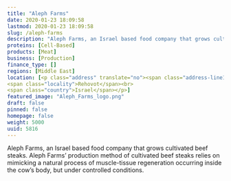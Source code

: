 ```yaml
---
title: "Aleph Farms"
date: 2020-01-23 18:09:58
lastmod: 2020-01-23 18:09:58
slug: /aleph-farms
description: "Aleph Farms, an Israel based food company that grows cultivated beef steaks. Aleph Farms’ production method of cultivated beef steaks relies on mimicking a natural process of muscle-tissue regeneration occurring inside the cow&#8217;s body, but under controlled&nbsp;conditions."
proteins: [Cell-Based]
products: [Meat]
business: [Production]
finance_type: []
regions: [Middle East]
location: [<p class="address" translate="no"><span class="address-line1">Prof. Menakhem Plaut Street</span><br>
<span class="locality">Rehovot</span><br>
<span class="country">Israel</span></p>]
featured_image: "Aleph_Farms_logo.png"
draft: false
pinned: false
homepage: false
weight: 5000
uuid: 5816
---
```

<p>Aleph Farms, an Israel based food company that grows cultivated beef steaks. Aleph Farms’ production method of cultivated beef steaks relies on mimicking a natural process of muscle-tissue regeneration occurring inside the cow&#8217;s body, but under controlled&nbsp;conditions.</p>
